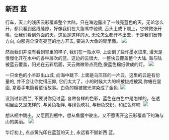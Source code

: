 ## 新西 蓝

行车，天上的浅灰云彩覆盖整个大陆，只在海边露出了一线亮蓝色的天，无论怎么开，都只看到这线缝隙，好像我们在大鱼嘴中驰骋, 舌头上或下颚上，它微微张开嘴，让我们看到外面的天，这鱼是这样的大, 无论怎么都开不出去，于是我们反转方向, 向那完全没有亮蓝的地方开去, 要进入大鱼的胃里面。
![](https://ws2.sinaimg.cn/large/006tNc79gy1fi49aogmxbj31dc0tmq7q.jpg)

然而我们并没有看到胃里的样子, 我们在一瓶水中, 上面倒了些许墨水进来, 漫天是慢慢化开在水中的各种层次的蓝。这边的云很大，一整块云覆盖整个大陆. 海与陆被蓝云覆盖，阳光在云彩后面，天云微微带点亮色,像蓝色棉纸做成的灯。
![](https://ws2.sinaimg.cn/large/006tNc79gy1fi49b03442j31kw16o4qp.jpg)

 一只金色的小羊跃出山城, 向海中跳下. 上面是乌压压的一片云，这里的云是有份量的, 并不会让你觉得压抑, 它们太大了，小的时候大大的棉被拢成被窝,你蜷在里面, 拿着手电筒看童话故事。白色的棉被被光渲染成了金色.
![](https://ws3.sinaimg.cn/large/006tNc79gy1fi49bd5nlqj31kw16ob29.jpg)

没到过新西兰, 不要说你见过蓝. 各种各样的色彩，蓝色在白色中是怎样的，在透明里面又是怎样的, 与黄色相伴, 与绿色映衬, 与粉色交织，和红色辉映. 
![](https://ws4.sinaimg.cn/large/006tNc79gy1fi49cm99ssj31dc0tmgr4.jpg)

想从瓶中跳出，又愿回到瓶中，想从鱼腹中驶出，又不愿离开这云彩覆盖下的海与山的美丽。
![](https://ws4.sinaimg.cn/large/006tNc79gy1fi49cwnoy0j31dc0tmgrz.jpg)

华灯初上, 点点黄光印在蓝蓝的天上, 永远看不腻新西 蓝。

